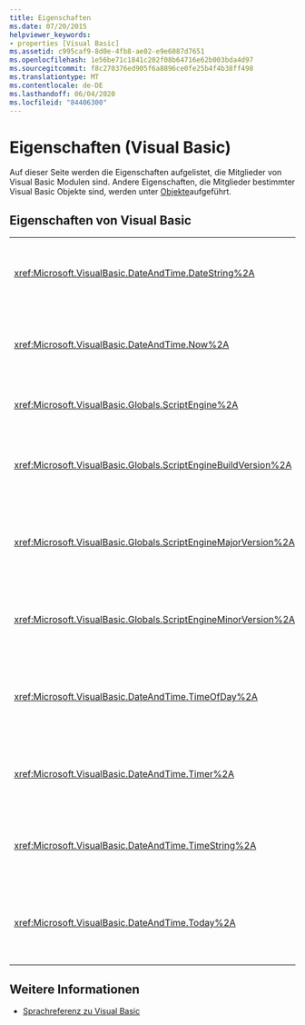 ```yaml
---
title: Eigenschaften
ms.date: 07/20/2015
helpviewer_keywords:
- properties [Visual Basic]
ms.assetid: c995caf9-8d0e-4fb8-ae02-e9e6087d7651
ms.openlocfilehash: 1e56be71c1841c202f08b64716e62b003bda4d97
ms.sourcegitcommit: f8c270376ed905f6a8896ce0fe25b4f4b38ff498
ms.translationtype: MT
ms.contentlocale: de-DE
ms.lasthandoff: 06/04/2020
ms.locfileid: "84406300"
---
```

# <a name="properties-visual-basic"></a>Eigenschaften (Visual Basic)

Auf dieser Seite werden die Eigenschaften aufgelistet, die Mitglieder von Visual Basic Modulen sind. Andere Eigenschaften, die Mitglieder bestimmter Visual Basic Objekte sind, werden unter [Objekte](objects/index.md)aufgeführt.  
  
## <a name="visual-basic-properties"></a>Eigenschaften von Visual Basic  
  
|||  
|---|---|  
|<xref:Microsoft.VisualBasic.DateAndTime.DateString%2A>|Gibt einen Wert zurück `String` , der das aktuelle Datum gemäß Ihrem System darstellt, oder legt diesen fest.|  
|<xref:Microsoft.VisualBasic.DateAndTime.Now%2A>|Gibt einen- `Date` Wert zurück, der das aktuelle Datum und die aktuelle Uhrzeit gemäß Ihrem System enthält.|  
|<xref:Microsoft.VisualBasic.Globals.ScriptEngine%2A>|Gibt einen `String`-Wert zurück, der die aktuelle Laufzeit darstellt.|  
|<xref:Microsoft.VisualBasic.Globals.ScriptEngineBuildVersion%2A>|Gibt einen-Wert zurück, der die Buildversionsnummer `Integer` der aktuell verwendeten Laufzeit enthält.|  
|<xref:Microsoft.VisualBasic.Globals.ScriptEngineMajorVersion%2A>|Gibt einen-Wert zurück, `Integer` der die Hauptversionsnummer der aktuell verwendeten Laufzeit enthält.|  
|<xref:Microsoft.VisualBasic.Globals.ScriptEngineMinorVersion%2A>|Gibt einen-Wert zurück, `Integer` der die neben Versionsnummer der derzeit verwendeten Laufzeit enthält.|  
|<xref:Microsoft.VisualBasic.DateAndTime.TimeOfDay%2A>|Gibt einen `Date`-Wert zurück bzw. legt einen Date-Wert fest, der die aktuelle Uhrzeit gemäß der Systemeinstellung enthält.|  
|<xref:Microsoft.VisualBasic.DateAndTime.Timer%2A>|Gibt einen Wert vom Typ `Double` zurück, der die Anzahl der seit Mitternacht vergangenen Sekunden angibt.|  
|<xref:Microsoft.VisualBasic.DateAndTime.TimeString%2A>|Gibt einen Wert zurück `String` , der die aktuelle Tageszeit gemäß Ihrem System darstellt, oder legt diesen fest.|  
|<xref:Microsoft.VisualBasic.DateAndTime.Today%2A>|Gibt einen `Date`-Wert zurück bzw. legt einen Date-Wert fest, der das aktuelle Datum gemäß den Systemeinstellungen angibt.|  
  
## <a name="see-also"></a>Weitere Informationen

- [Sprachreferenz zu Visual Basic](index.md)
